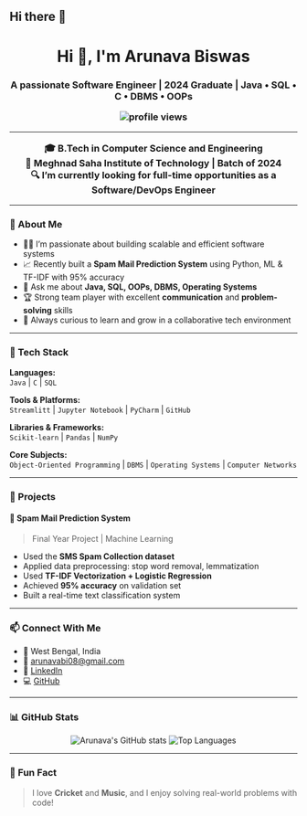 ## Hi there 👋
<h1 align="center">Hi 👋, I'm Arunava Biswas</h1>
<h3 align="center">A passionate Software Engineer | 2024 Graduate | Java • SQL • C • DBMS • OOPs

<p align="center">
  <img src="https://komarev.com/ghpvc/?username=Arunava6171&label=Profile%20views&color=0e75b6&style=flat" alt="profile views" />
</p>

---

🎓 **B.Tech in Computer Science and Engineering**  
📍 Meghnad Saha Institute of Technology | Batch of 2024  
🔍 I’m currently looking for full-time opportunities as a **Software/DevOps Engineer**

---

### 🚀 About Me
- 👨‍💻 I’m passionate about building scalable and efficient software systems
- 📈 Recently built a **Spam Mail Prediction System** using Python, ML & TF-IDF with 95% accuracy
- 💬 Ask me about **Java, SQL, OOPs, DBMS, Operating Systems**
- 🏆 Strong team player with excellent **communication** and **problem-solving** skills
- 🧠 Always curious to learn and grow in a collaborative tech environment

---

### 🧠 Tech Stack
**Languages:**  
`Java` | `C` | `SQL`  

**Tools & Platforms:**  
`Streamlitt` | `Jupyter Notebook` | `PyCharm` | `GitHub`  

**Libraries & Frameworks:**  
`Scikit-learn` | `Pandas` | `NumPy`  

**Core Subjects:**  
`Object-Oriented Programming` | `DBMS` | `Operating Systems` | `Computer Networks`

---

### 📂 Projects

#### 📌 Spam Mail Prediction System  
> Final Year Project | Machine Learning  
- Used the **SMS Spam Collection dataset**
- Applied data preprocessing: stop word removal, lemmatization
- Used **TF-IDF Vectorization + Logistic Regression**
- Achieved **95% accuracy** on validation set
- Built a real-time text classification system

---

### 📫 Connect With Me
- 📍 West Bengal, India  
- 📧 arunavabi08@gmail.com  
- 🔗 [LinkedIn](https://www.linkedin.com/in/arunava-biswas972/)  
- 💻 [GitHub](https://github.com/Arunava6171)

---

### 📊 GitHub Stats

<p align="center">
  <img src="https://github-readme-stats.vercel.app/api?username=Arunava6171&show_icons=true&theme=radical" alt="Arunava's GitHub stats" />
  <img src="https://github-readme-stats.vercel.app/api/top-langs/?username=Arunava6171&layout=compact&theme=radical" alt="Top Languages" />
</p>

---

### 🎯 Fun Fact
> I love **Cricket** and **Music**, and I enjoy solving real-world problems with code!

